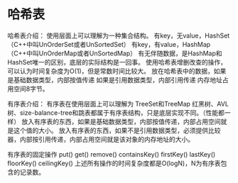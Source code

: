 # 哈希表

哈希表介绍：
使用层面上可以理解为一种集合结构。
有key，无value，HashSet（C++中叫UnOrderSet或者UnSortedSet）
有key，有value，HashMap（C++中叫UnOrderMap或者UnSortedMap）
有无伴随数据，是HashMap和HashSet唯一的区别，底层的实际结构是一回事。
使用哈希表增删改查的操作，可以认为时间复杂度为O(1)，但是常数时间比较大。
放在哈希表中的数据，如果是基础数据类型，内部按值传递
如果是引用数据类型，内部引用传递
内存地址占用空间8字节。

有序表介绍：
有序表在使用层面上可以理解为
TreeSet和TreeMap
红黑树、AVL树、size-balance-tree和跳表都属于有序表结构，只是底层实现不同。（性能都一样）
放入有序表的东西，如果是基础数据类型，内部按值传递，内部占用空间就是这个值的大小。
放入有序表的东西，如果不是引用数据类型，必须提供比较器，内部按引用传递，内部占用空间就是该对象的内存地址的大小。

有序表的固定操作
put()
get()
remove()
containsKey()
firstKey()
lastKey()
floorKey()
ceilingKey()
上述所有操作的时间复杂度都是O(logN)，N为有序表包含的记录数。
